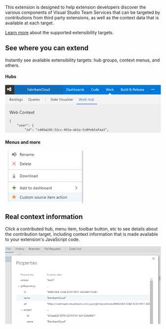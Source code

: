 This extension is designed to help extension developers discover the various components of Visual Studio Team Services that can be targeted by contributions from third party extensions, as well as the context data that is available at each target.

[Learn more](https://www.visualstudio.com/docs/integrate/extensions/reference/targets/overview) about the supported extensibility targets.

## See where you can extend

Instantly see available extensibility targets: hub groups, context menus, and others.

#### Hubs

![hub](images/hub-point.png)

#### Menus and more

![menu](images/menu-point-2.png)

## Real context information

Click a contributed hub, menu item, toolbar button, etc to see details about the contribution target, including context information that is made available to your extension's JavaScript code.

![details](images/point-details-2.png)

